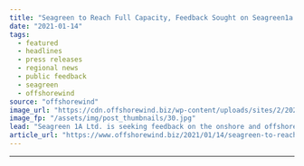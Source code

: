 ```yaml
---
title: "Seagreen to Reach Full Capacity, Feedback Sought on Seagreen1a Grid Links"
date: "2021-01-14"
tags: 
  - featured
  - headlines
  - press releases
  - regional news
  - public feedback
  - seagreen
  - offshorewind
source: "offshorewind"
image_url: "https://cdn.offshorewind.biz/wp-content/uploads/sites/2/2021/01/14144004/Seagreen-Seeks-Public-Feedback-on-Remaining-Turbines.jpg"
image_fp: "/assets/img/post_thumbnails/30.jpg"
lead: "Seagreen 1A Ltd. is seeking feedback on the onshore and offshore grid connection proposals"
article_url: "https://www.offshorewind.biz/2021/01/14/seagreen-to-reach-full-capacity-feedback-sought-on-seagreen1a-grid-links/"
---
```


---
